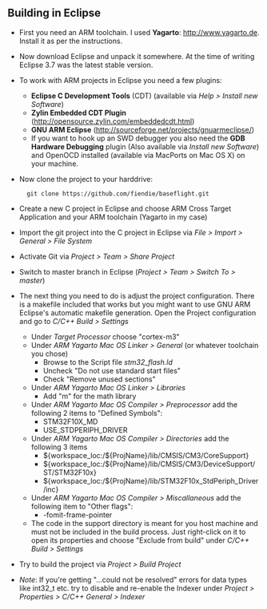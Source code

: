 ## Building in Eclipse ##

* First you need an ARM toolchain. I used **Yagarto**: http://www.yagarto.de. Install it as per the instructions.
* Now download Eclipse and unpack it somewhere. At the time of writing Eclipse 3.7 was the latest stable version.
* To work with ARM projects in Eclipse you need a few plugins:
   + **Eclipse C Development Tools** (CDT) (available via *Help > Install new Software*)
   + **Zylin Embedded CDT Plugin** (http://opensource.zylin.com/embeddedcdt.html)
   + **GNU ARM Eclipse** (http://sourceforge.net/projects/gnuarmeclipse/)
   + If you want to hook up an SWD debugger you also need the **GDB Hardware Debugging** plugin (Also available via *Install new Software*) and OpenOCD installed (available via MacPorts on Mac OS X) on your machine.
* Now clone the project to your harddrive:

		git clone https://github.com/fiendie/baseflight.git

* Create a new C project in Eclipse and choose ARM Cross Target Application and your ARM toolchain (Yagarto in my case)
* Import the git project into the C project in Eclipse via *File > Import > General > File System*
* Activate Git via *Project > Team > Share Project*
* Switch to master branch in Eclipse (*Project > Team > Switch To > master*)
* The next thing you need to do is adjust the project configuration. There is a makefile included that works but you might want to use GNU ARM Eclipse's automatic makefile generation. Open the Project configuration and go to *C/C++ Build > Settings*
   + Under *Target Processor* choose "cortex-m3"
   + Under *ARM Yagarto Mac OS Linker > General* (or whatever toolchain you chose)
      - Browse to the Script file *stm32_flash.ld*
      - Uncheck "Do not use standard start files"
      - Check "Remove unused sections"
   + Under *ARM Yagarto Mac OS Linker > Libraries*
      - Add "m" for the math library
   + Under *ARM Yagarto Mac OS Compiler > Preprocessor* add the following 2 items to "Defined Symbols":
      - STM32F10X_MD
      - USE_STDPERIPH_DRIVER
   + Under *ARM Yagarto Mac OS Compiler > Directories* add the following 3 items
      - ${workspace_loc:/${ProjName}/lib/CMSIS/CM3/CoreSupport}
      - ${workspace_loc:/${ProjName}/lib/CMSIS/CM3/DeviceSupport/ST/STM32F10x}
      - ${workspace_loc:/${ProjName}/lib/STM32F10x_StdPeriph_Driver/inc}
   + Under *ARM Yagarto Mac OS Compiler > Miscallaneous* add the following item to "Other flags":
      - -fomit-frame-pointer	
   + The code in the support directory is meant for you host machine and must not be included in the build process. Just right-click on it to open its properties and choose "Exclude from build" under *C/C++ Build > Settings*
* Try to build the project via *Project > Build Project*
* _Note_: If you're getting "...could not be resolved" errors for data types like int32_t etc. try to disable and re-enable the Indexer under *Project > Properties > C/C++ General > Indexer*